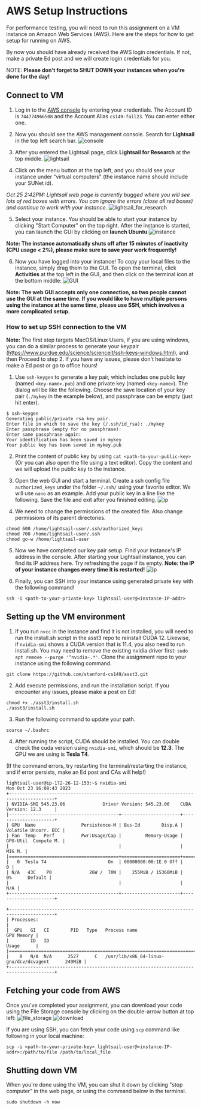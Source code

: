 # AWS Setup Instructions #

For performance testing, you will need to run this assignment on a VM instance on Amazon Web Services (AWS). Here are the steps for how to get setup for running on AWS.

By now you should have already received the AWS login credentials. If not, make a private Ed post and we will create login credentials for you.

NOTE: __Please don't forget to SHUT DOWN your instances when you're done for the day!__

## Connect to VM ##

1. Log in to the [AWS console](https://cs149-fall23.signin.aws.amazon.com/console) by entering your credentials. The Account ID is `744774966508` and the Account Alias `cs149-fall23`. You can enter either one.

2. Now you should see the AWS management console. Search for **Lightsail** in the top left search bar.
![console](handout/console.png?raw=true)

3. After you entered the Lightsail page, click **Lightsail for Research** at the top middle.
![lightsail](handout/lightsail.png?raw=true)

4. Click on the menu button at the top left, and you should see your instance under "virtual computers" (the instance name should include your SUNet id).

*Oct 25 2:42PM: Lightsail web page is currently bugged where you will see lots of red boxes with errors. You can ignore the errors (close all red boxes) and continue to work with your instance.*
![lightsail_for_research](handout/lightsail_for_research.png?raw=true)

5. Select your instance. You should be able to start your instance by clicking "Start Computer" on the top right. After the instance is started, you can launch the GUI by clicking on **launch Ubuntu**
![instance](handout/instance.png?raw=true)

__Note: The instance automatically shuts off after 15 minutes of inactivity (CPU usage < 2%), please make sure to save your work frequently!__

6. Now you have logged into your instance! To copy your local files to the instance, simply drag them to the GUI. To open the terminal, click **Activities** at the top left in the GUI, and then click on the terminal icon at the bottom middle:
![GUI](handout/GUI.png?raw=true)

__Note: The web GUI accepts only one connection, so two people cannot use the GUI at the same time. If you would like to have multiple persons using the instance at the same time, please use SSH, which involves a more complicated setup.__

### How to set up SSH connection to the VM ###
**Note:** The first step targets MacOS/Linux Users, if you are using windows, you can do a similar process to generate your keypair (https://www.purdue.edu/science/scienceit/ssh-keys-windows.html), and then Proceed to step 2. If you have any issues, please don't hesitate to make a Ed post or go to office hours!

1. Use `ssh-keygen` to generate a key pair, which includes one public key (named `<key-name>.pub`) and one private key (named `<key-name>`). The dialog will be like the following. Choose the save location of your key pair (`./mykey` in the example below), and passphrase can be empty (just hit enter).
~~~~
$ ssh-keygen         
Generating public/private rsa key pair.
Enter file in which to save the key (/.ssh/id_rsa): ./mykey
Enter passphrase (empty for no passphrase): 
Enter same passphrase again: 
Your identification has been saved in mykey
Your public key has been saved in mykey.pub
~~~~

2. Print the content of public key by using `cat <path-to-your-public-key>` (Or you can also open the file using a text editor). Copy the content and we will upload the public key to the instance.

3. Open the web GUI and start a terminal. Create a ssh config file `authorized_keys` under the folder `~/.ssh/` using your favorite editor. We will use `nano` as an example. Add your public key in a line like the following. Save the file and exit after you finished editing.
![ip](handout/authorized_keys.png?raw=true)

4. We need to change the permissions of the created file. Also change permissions of its parent directories.
~~~~
chmod 600 /home/lightsail-user/.ssh/authorized_keys
chmod 700 /home/lightsail-user/.ssh
chmod go-w /home/lightsail-user
~~~~

5. Now we have completed our key pair setup. Find your instance's IP address in the console. After starting your Lightsail instance, you can find its IP address here. Try refreshing the page if its empty. **Note: the IP of your instance changes every time it is restarted!**
![ip](handout/ip.png?raw=true)

6. Finally, you can SSH into your instance using generated private key with the following command!
~~~~
ssh -i <path-to-your-private-key> lightsail-user@<instance-IP-addr>
~~~~

## Setting up the VM environment ##

1. If you run `nvcc` in the instance and find it is not installed, you will need to run the install.sh script in the asst3 repo to reinstall CUDA 12. Likewise, if `nvidia-smi` shows a CUDA version that is 11.4, you also need to run install.sh. You may need to remove the existing nvidia driver first: `sudo apt remove --purge '^nvidia-.*'`. Clone the assignment repo to your instance using the following command.
~~~~
git clone https://github.com/stanford-cs149/asst3.git
~~~~

2. Add execute permissions, and run the installation script. If you encounter any issues, please make a post on Ed!
~~~~
chmod +x ./asst3/install.sh
./asst3/install.sh
~~~~

3. Run the following command to update your path.
~~~~
source ~/.bashrc
~~~~

4. After running the script, CUDA should be installed. You can double check the cuda version using `nvidia-smi`, which should be **12.3**. The GPU we are using is **Tesla T4**. 

(If the command errors, try restarting the terminal/restarting the instance, and if error persists, make an Ed post and CAs will help!)
~~~~
lightsail-user@ip-172-26-12-153:~$ nvidia-smi
Mon Oct 23 16:08:43 2023       
+---------------------------------------------------------------------------------------+
| NVIDIA-SMI 545.23.06              Driver Version: 545.23.06    CUDA Version: 12.3     |
|-----------------------------------------+----------------------+----------------------+
| GPU  Name                 Persistence-M | Bus-Id        Disp.A | Volatile Uncorr. ECC |
| Fan  Temp   Perf          Pwr:Usage/Cap |         Memory-Usage | GPU-Util  Compute M. |
|                                         |                      |               MIG M. |
|=========================================+======================+======================|
|   0  Tesla T4                       On  | 00000000:00:1E.0 Off |                    0 |
| N/A   43C    P0              26W /  70W |    255MiB / 15360MiB |      0%      Default |
|                                         |                      |                  N/A |
+-----------------------------------------+----------------------+----------------------+
                                                                                         
+---------------------------------------------------------------------------------------+
| Processes:                                                                            |
|  GPU   GI   CI        PID   Type   Process name                            GPU Memory |
|        ID   ID                                                             Usage      |
|=======================================================================================|
|    0   N/A  N/A      2527      C   /usr/lib/x86_64-linux-gnu/dcv/dcvagent      249MiB |
+---------------------------------------------------------------------------------------+
~~~~

## Fetching your code from AWS ##

Once you've completed your assignment, you can download your code using the File Storage console by clicking on the double-arrow button at top left:
![file_storage](handout/file_storage.png?raw=true)
![download](handout/download.png?raw=true)

If you are using SSH, you can fetch your code using `scp` command like following in your local machine:
~~~~
scp -i <path-to-your-private-key> lightsail-user@<instance-IP-addr>:/path/to/file /path/to/local_file
~~~~

## Shutting down VM ##
When you're done using the VM, you can shut it down by clicking "stop computer" in the web page, or using the command below in the terminal.
~~~~
sudo shutdown -h now
~~~~

 